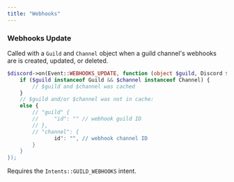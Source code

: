 ```yaml
---
title: "Webhooks"
---
```


### Webhooks Update

Called with a `Guild` and `Channel` object when a guild channel's webhooks are is created, updated, or deleted.

```php
$discord->on(Event::WEBHOOKS_UPDATE, function (object $guild, Discord $discord, ?object $channel) {
    if ($guild instanceof Guild && $channel instanceof Channel) {
        // $guild and $channel was cached
    }
    // $guild and/or $channel was not in cache:
    else {
        // "guild" {
        //     "id": "" // webhook guild ID
        // },
        // "channel": {
               id": "", // webhook channel ID
        }
    }
});
```

Requires the `Intents::GUILD_WEBHOOKS` intent.
